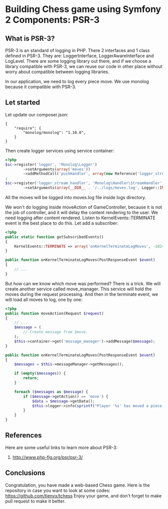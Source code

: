 Building Chess game using Symfony 2 Components: PSR-3
========================================================

What is PSR-3?
-----------------

PSR-3 is an standard of logging in PHP. There 2 interfaces and 1 class defined
in PSR-3. They are: LoggerInterface, LoggerAwareInterface and LogLevel. There
are some logging library out there, and if we choose a library compatible with
PSR-3, we can reuse our code in other place without worry about compatible
between logging libraries.

In our application, we need to log every piece move. We use monolog because it
compatible with PSR-3.

Let started
------------

Let update our composer.json:

```
{
    "require": {
        "monolog/monolog": "1.10.0",
    }
}
```

Then create logger services using service container:

```php
<?php
$sc->register('logger', 'Monolog\Logger')
        ->setArguments(array('moves'))
        ->addMethodCall('pushHandler', array(new Reference('logger_stream_handler')))
;
$sc->register('logger_stream_handler', 'Monolog\Handler\StreamHandler')
        ->setArguments(array(__DIR__ . '/../logs/moves.log', Logger::INFO));
```

All the moves will be logged into moves.log file inside logs directory.

We won't do logging inside moveAction of GameController, because it is not
the job of controller, and it will delay the content rendering to the user.
We need logging after content rendered. Listen to KernelEvents::TERMINATE event
is the best place to do this. Let add a subscriber:

```php
<?php
public static function getSubscribedEvents()
{
    KernelEvents::TERMINATE => array('onKernelTerminateLogMoves', -1024),
}

public function onKernelTerminateLogMoves(PostResponseEvent $event)
{
    // ...
}
```

But how can we know which move was performed? There is a trick. We will create
another service called move_manager. This service will hold the moves during
the request processing. And then in the terminate event, we will load all moves
to log, one by one:

```php
<?php
public function moveAction(Request $request)
{
    // ...
    $message = (
        // Create message from $move.
    );
    $this->container->get('message_manager')->addMessage($message);
}

public function onKernelTerminateLogMoves(PostResponseEvent $event)
{
    $messages = $this->messageManager->getMessages();

    if (empty($messages)) {
        return;
    }

    foreach ($messages as $message) {
        if ($message->getAction() == 'move') {
            $data = $message->getData();
            $this->logger->info(sprintf("Player '%s' has moved a piece from '%s' to '%s'", $data['color'], $data['source'], $data['target']));
        }
    }
}
```

References
----------

Here are some useful links to learn more about PSR-3:

1. http://www.php-fig.org/psr/psr-3/

Conclusions
-----------
Congratulation, you have made a web-based Chess game. Here is the repository in
case you want to look at some codes:
https://github.com/tienvx/tchess
Enjoy your game, and don't forget to make pull request to make it better.
